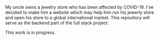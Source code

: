 My uncle owns a jewelry store who has been affected by COVID-19. I've decided to make him a website which may help him run his jewerly store and open his store to a global international market. This repository will serve as the backend part of the full stack project.

This work is in progress.
